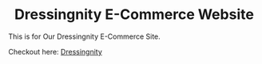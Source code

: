 <h1  align=center> Dressingnity E-Commerce Website </h1>
<P>This is for Our Dressingnity E-Commerce Site.</P>

Checkout here: [Dressingnity](https://prakash4844.github.io/Dressingnity-Ecommerce-Website/)